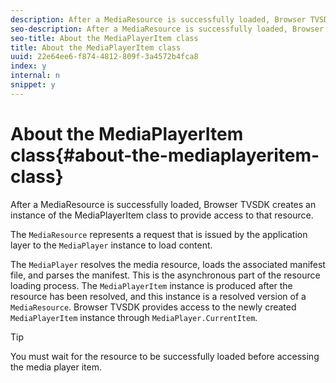 ```yaml
---
description: After a MediaResource is successfully loaded, Browser TVSDK creates an instance of the MediaPlayerItem class to provide access to that resource.
seo-description: After a MediaResource is successfully loaded, Browser TVSDK creates an instance of the MediaPlayerItem class to provide access to that resource.
seo-title: About the MediaPlayerItem class
title: About the MediaPlayerItem class
uuid: 22e64ee6-f874-4812-809f-3a4572b4fca8
index: y
internal: n
snippet: y
---
```


# About the MediaPlayerItem class{#about-the-mediaplayeritem-class}

After a MediaResource is successfully loaded, Browser TVSDK creates an instance of the MediaPlayerItem class to provide access to that resource.

The `MediaResource` represents a request that is issued by the application layer to the `MediaPlayer` instance to load content.

The `MediaPlayer` resolves the media resource, loads the associated manifest file, and parses the manifest. This is the asynchronous part of the resource loading process. The `MediaPlayerItem` instance is produced after the resource has been resolved, and this instance is a resolved version of a `MediaResource`. Browser TVSDK provides access to the newly created `MediaPlayerItem` instance through `MediaPlayer.CurrentItem`.

>[!TIP]
>
>You must wait for the resource to be successfully loaded before accessing the media player item.


